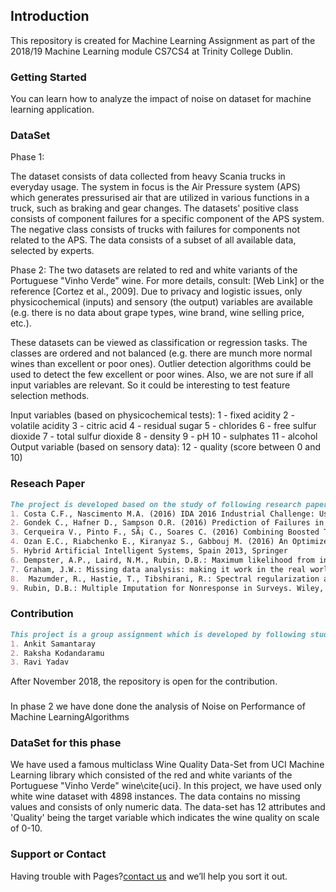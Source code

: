 ## Introduction

This repository is created for Machine Learning Assignment as part of the 2018/19 Machine Learning module CS7CS4 at Trinity College Dublin.

### Getting Started

You can learn how to analyze the impact of noise on dataset for machine learning application.

### DataSet
Phase 1:

The dataset consists of data collected from heavy Scania trucks in everyday usage. The system in focus is the Air Pressure system (APS) which generates pressurised air that are utilized in various functions in a truck, such as braking and gear changes. The datasets' 
positive class consists of component failures for a specific component of the APS system. The negative class consists of trucks with failures for components not related to the APS. The data consists of a subset of all available data, selected by experts.


Phase 2:
The two datasets are related to red and white variants of the Portuguese "Vinho Verde" wine. For more details, consult: [Web Link] or the reference [Cortez et al., 2009]. Due to privacy and logistic issues, only physicochemical (inputs) and sensory (the output) variables are available (e.g. there is no data about grape types, wine brand, wine selling price, etc.).

These datasets can be viewed as classification or regression tasks. The classes are ordered and not balanced (e.g. there are munch more normal wines than excellent or poor ones). Outlier detection algorithms could be used to detect the few excellent or poor wines. Also, we are not sure if all input variables are relevant. So it could be interesting to test feature selection methods. 

Input variables (based on physicochemical tests):
1 - fixed acidity
2 - volatile acidity
3 - citric acid
4 - residual sugar
5 - chlorides
6 - free sulfur dioxide
7 - total sulfur dioxide
8 - density
9 - pH
10 - sulphates
11 - alcohol
Output variable (based on sensory data):
12 - quality (score between 0 and 10)

### Reseach Paper 

```markdown
The project is developed based on the study of following research papers:
1. Costa C.F., Nascimento M.A. (2016) IDA 2016 Industrial Challenge: Using Machine Learning for Predicting Failures, Advances in Intelligent Data Analysis XV. IDA 2016. Lecture Notes in Computer Science, vol 9897. Springer, Cham 
2. Gondek C., Hafner D., Sampson O.R. (2016) Prediction of Failures in the Air Pressure System of Scania Trucks Using a Random Forest and Feature Engineering. In: BostrÃ¶m H., Knobbe A., Soares C., Papapetrou P. (eds) Advances in Intelligent Data Analysis XV. IDA 2016. Lecture Notes in Computer Science, vol 9897. Springer, Cham 
3. Cerqueira V., Pinto F., SÃ¡ C., Soares C. (2016) Combining Boosted Trees with Metafeature Engineering for Predictive Maintenance. In: BostrÃ¶m H., Knobbe A., Soares C., Papapetrou P. (eds) Advances in Intelligent Data Analysis XV. IDA 2016. Lecture Notes in Computer Science, vol 9897. Springer, Cham 
4. Ozan E.C., Riabchenko E., Kiranyaz S., Gabbouj M. (2016) An Optimized k-NN Approach for Classification on Imbalanced Datasets with Missing Data. In: BostrÃ¶m H., Knobbe A., Soares C., Papapetrou P. (eds) Advances in Intelligent Data Analysis XV. IDA 2016. Lecture Notes in Computer Science, vol 9897. Springer, Cham
5. Hybrid Artificial Intelligent Systems, Spain 2013, Springer
6. Dempster, A.P., Laird, N.M., Rubin, D.B.: Maximum likelihood from incomplete data via the EM algorithm. J. R. Stat. Soc. Ser. B 39(1), 1–38 (1977) 
7. Graham, J.W.: Missing data analysis: making it work in the real world. Annu. Rev. Psychol. 60, 549–576 (2009)
8.  Mazumder, R., Hastie, T., Tibshirani, R.: Spectral regularization algorithms for learning large incomplete matrices. J. Mach. Learn. Res. 11, 2287–2322 (2010) 
9. Rubin, D.B.: Multiple Imputation for Nonresponse in Surveys. Wiley, New York (1987)

```

### Contribution 

```markdown
This project is a group assignment which is developed by following students:
1. Ankit Samantaray
2. Raksha Kodandaramu
3. Ravi Yadav
```
After November 2018, the repository is open for the contribution.
### 
In phase 2 we have done done the analysis of Noise on Performance of Machine LearningAlgorithms

### DataSet for this phase 

We have used a famous multiclass Wine Quality Data-Set from UCI Machine Learning library which consisted of the red and white variants of the Portuguese "Vinho Verde" wine\cite{uci}. In this project, we have used only white wine dataset with 4898 instances. The data contains no missing values and consists of only numeric data. The data-set has 12 attributes and 'Quality' being the target variable which indicates the wine quality on scale of 0-10.


### Support or Contact

Having trouble with Pages?[contact us](yadavra@tcd.ie) and we’ll help you sort it out.
